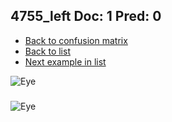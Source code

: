 ## 4755_left Doc: 1 Pred: 0
- [Back to confusion matrix](https://github.com/juliandewit/kaggle_retinopathy/blob/master/matrix.md)
- [Back to list](https://github.com/juliandewit/kaggle_retinopathy/blob/master/lists/10/list.md)
- [Next example in list](https://github.com/juliandewit/kaggle_retinopathy/blob/master/lists/10/47/4757_left.md)

![Eye](https://retinopaty.blob.core.windows.net/size1024/4755_left_1.jpeg)

### 

![Eye]()
